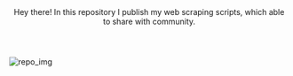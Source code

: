 
<html>
  <header>Hey there! In this repository I publish my web scraping scripts, which able to share with community.</header>
  <body>
    <img src='https://github.com/iamkhaidarzakirov/web-scraping-portfolio/blob/master/repository_images/header.png', alt='repo_img'>
  </body>
</html>
